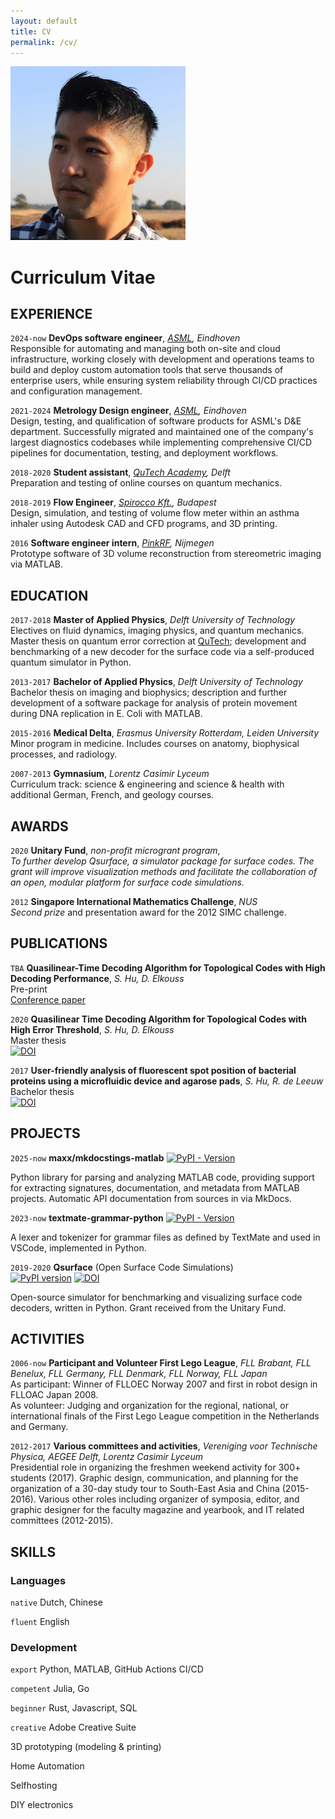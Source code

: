 ```yaml
---
layout: default
title: CV
permalink: /cv/
---
```

<link href="../assets/css/cv.css" type="text/css" rel="stylesheet" media="screen">

<div class="titlebar">
<div class="pic_box">
<img class="picture" src="/data/me.jpg" alt="Mark">
</div>
<h1>Curriculum Vitae</h1>
<!-- <p><a href="{{site.url}}/data/cv/CV_Shui_Hu_2020.pdf"> Download PDF</a></p> -->
</div>

## EXPERIENCE
`2024-now`
**DevOps software engineer**, _[ASML](https://www.asml.com/), Eindhoven_  
Responsible for automating and managing both on-site and cloud infrastructure, working closely with development and operations teams to build and deploy custom automation tools that serve thousands of enterprise users, while ensuring system reliability through CI/CD practices and configuration management.

`2021-2024`
**Metrology Design engineer**, _[ASML](https://www.asml.com/), Eindhoven_  
Design, testing, and qualification of software products for ASML's D&E department. Successfully migrated and maintained one of the company's largest diagnostics codebases while implementing comprehensive CI/CD pipelines for documentation, testing, and deployment workflows.

`2018-2020`
**Student assistant**, _[QuTech Academy](https://qutech.nl/academy/), Delft_  
Preparation and testing of online courses on quantum mechanics.

`2018-2019`
**Flow Engineer**, _[Spirocco Kft.](https://en.spirocco.com/), Budapest_  
Design, simulation, and testing of volume flow meter within an asthma inhaler using Autodesk CAD and CFD programs, and 3D printing.

`2016`
**Software engineer intern**, _[PinkRF](https://www.pinkrf.com/), Nijmegen_  
Prototype software of 3D volume reconstruction from stereometric imaging via MATLAB.

## EDUCATION

`2017-2018`
**Master of Applied Physics**, _Delft University of Technology_  
Electives on fluid dynamics, imaging physics, and quantum mechanics.
Master thesis on quantum error correction at [QuTech](https://www.qutech.nl); development and benchmarking of a new decoder for the surface code via a self-produced quantum simulator in Python.

`2013-2017`
**Bachelor of Applied Physics**, _Delft University of Technology_  
Bachelor thesis on imaging and biophysics; description and further development of a software package for analysis of protein movement during DNA replication in E. Coli with MATLAB.

`2015-2016`
**Medical Delta**, _Erasmus University Rotterdam, Leiden University_  
Minor program in medicine. Includes courses on anatomy, biophysical processes, and radiology.

`2007-2013`
**Gymnasium**, _Lorentz Casimir Lyceum_  
Curriculum track: science & engineering and science & health with additional German, French, and geology courses.

## AWARDS

`2020`
**Unitary Fund**, _non-profit microgrant program_,  
_To further develop Qsurface, a simulator package for surface codes. The grant will improve visualization methods and facilitate the collaboration of an open, modular platform for surface code simulations._

`2012`
**Singapore International Mathematics Challenge**, _NUS_  
_Second prize_ and presentation award for the 2012 SIMC challenge.

## PUBLICATIONS

`TBA`
**Quasilinear-Time Decoding Algorithm for Topological Codes with High Decoding Performance**, _S. Hu, D. Elkouss_  
Pre-print  
[Conference paper](https://www.researchgate.net/publication/344163179_Quasilinear_Time_Decoding_Algorithm_for_Topological_Codes_with_High_Error_Threshold)  

`2020`
**Quasilinear Time Decoding Algorithm for Topological Codes with High Error Threshold**, _S. Hu, D. Elkouss_  
Master thesis  
[![DOI](https://img.shields.io/badge/DOI-10.13140%2FRG.2.2.13495.96162-blue)](http://dx.doi.org/10.13140/RG.2.2.13495.96162)  

`2017`
**User-friendly analysis of fluorescent spot position of bacterial proteins using a microfluidic device and agarose pads**, _S. Hu, R. de Leeuw_  
Bachelor thesis  
[![DOI](https://img.shields.io/badge/DOI-10.13140%2FRG.2.2.34615.55205-blue)](http://dx.doi.org/10.13140/RG.2.2.34615.55205)  

## PROJECTS

`2025-now`
**maxx/mkdocstings-matlab**
[![PyPI - Version](https://img.shields.io/pypi/v/mkdocstrings-matlab.svg)](https://pypi.python.org/pypi/mkdocstings-matlab)

Python library for parsing and analyzing MATLAB code, providing support for extracting signatures, documentation, and metadata from MATLAB projects. Automatic API documentation from sources in via MkDocs.

`2023-now`
**textmate-grammar-python**
[![PyPI - Version](https://img.shields.io/pypi/v/textmate-grammar-python.svg)](https://pypi.python.org/pypi/textmate-grammar-python)

A lexer and tokenizer for grammar files as defined by TextMate and used in VSCode, implemented in Python. 

`2019-2020`
**Qsurface** (Open Surface Code Simulations)  
[![PyPI version](https://img.shields.io/pypi/v/qsurface.svg)](https://pypi.org/project/qsurface/) [![DOI](https://zenodo.org/badge/DOI/10.5281/zenodo.4247617.svg)](https://doi.org/10.5281/zenodo.4247617)  

Open-source simulator for benchmarking and visualizing surface code decoders, written in Python. Grant received from the Unitary Fund.

## ACTIVITIES

`2006-now`
**Participant and Volunteer First Lego League**, _FLL Brabant, FLL Benelux, FLL Germany, FLL Denmark, FLL Norway, FLL Japan_  
As participant: Winner of FLLOEC Norway 2007 and first in robot design in FLLOAC Japan 2008.  
As volunteer: Judging and organization for the regional, national, or international finals of the First Lego League competition in the Netherlands and Germany.

`2012-2017`
**Various committees and activities**, _Vereniging voor Technische Physica, AEGEE Delft, Lorentz Casimir Lyceum_  
Presidential role in organizing the freshmen weekend activity for 300+ students (2017). Graphic design, communication, and planning for the organization of a 30-day study tour to South-East Asia and China (2015-2016). Various other roles including organizer of symposia, editor, and graphic designer for the faculty magazine and yearbook, and IT related committees (2012-2015).

## SKILLS

### Languages

`native`
Dutch, Chinese

`fluent`
English

### Development

`export`
Python, MATLAB, GitHub Actions CI/CD

`competent`
Julia, Go

`beginner`
Rust, Javascript, SQL

`creative`
Adobe Creative Suite

3D prototyping (modeling & printing)

Home Automation

Selfhosting

DIY electronics

